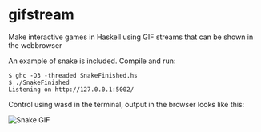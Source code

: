 # gifstream
Make interactive games in Haskell using GIF streams that can be shown in the webbrowser

An example of snake is included. Compile and run:

    $ ghc -O3 -threaded SnakeFinished.hs
    $ ./SnakeFinished
    Listening on http://127.0.0.1:5002/
  
Control using wasd in the terminal, output in the browser looks like this:

![Snake GIF](https://raw.githubusercontent.com/def-/gifstream/master/snake.gif)
